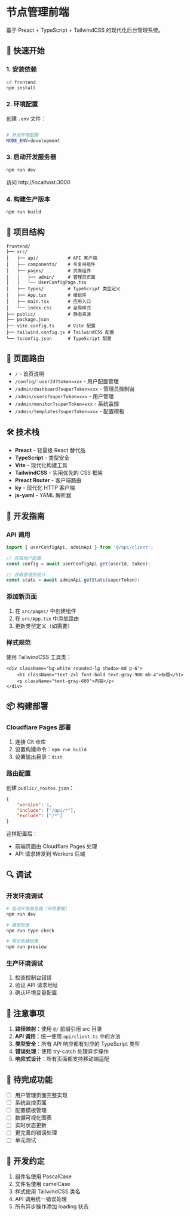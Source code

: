 # 节点管理前端

基于 Preact + TypeScript + TailwindCSS 的现代化后台管理系统。

## 🚀 快速开始

### 1. 安装依赖

```bash
cd frontend
npm install
```

### 2. 环境配置

创建 `.env` 文件：

```bash

# 开发环境配置
NODE_ENV=development
```

### 3. 启动开发服务器

```bash
npm run dev
```

访问 http://localhost:3000

### 4. 构建生产版本

```bash
npm run build
```

## 📁 项目结构

```
frontend/
├── src/
│   ├── api/           # API 客户端
│   ├── components/    # 可复用组件
│   ├── pages/         # 页面组件
│   │   ├── admin/     # 管理员页面
│   │   └── UserConfigPage.tsx
│   ├── types/         # TypeScript 类型定义
│   ├── App.tsx        # 根组件
│   ├── main.tsx       # 应用入口
│   └── index.css      # 全局样式
├── public/            # 静态资源
├── package.json
├── vite.config.ts     # Vite 配置
├── tailwind.config.js # TailwindCSS 配置
└── tsconfig.json      # TypeScript 配置
```

## 🔗 页面路由

- `/` - 首页说明
- `/config/:userId?token=xxx` - 用户配置管理
- `/admin/dashboard?superToken=xxx` - 管理员控制台
- `/admin/users?superToken=xxx` - 用户管理
- `/admin/monitor?superToken=xxx` - 系统监控
- `/admin/templates?superToken=xxx` - 配置模板

## 🛠️ 技术栈

- **Preact** - 轻量级 React 替代品
- **TypeScript** - 类型安全
- **Vite** - 现代化构建工具
- **TailwindCSS** - 实用优先的 CSS 框架
- **Preact Router** - 客户端路由
- **ky** - 现代化 HTTP 客户端
- **js-yaml** - YAML 解析器

## 🔧 开发指南

### API 调用

```typescript
import { userConfigApi, adminApi } from '@/api/client';

// 获取用户配置
const config = await userConfigApi.get(userId, token);

// 获取管理员统计
const stats = await adminApi.getStats(superToken);
```

### 添加新页面

1. 在 `src/pages/` 中创建组件
2. 在 `src/App.tsx` 中添加路由
3. 更新类型定义（如需要）

### 样式规范

使用 TailwindCSS 工具类：

```tsx
<div className="bg-white rounded-lg shadow-md p-6">
	<h1 className="text-2xl font-bold text-gray-900 mb-4">标题</h1>
	<p className="text-gray-600">内容</p>
</div>
```

## 📦 构建部署

### Cloudflare Pages 部署

1. 连接 Git 仓库
2. 设置构建命令：`npm run build`
3. 设置输出目录：`dist`

### 路由配置

创建 `public/_routes.json`：

```json
{
	"version": 1,
	"include": ["/api/*"],
	"exclude": ["/*"]
}
```

这样配置后：

- 前端页面由 Cloudflare Pages 处理
- API 请求转发到 Workers 后端

## 🔍 调试

### 开发环境调试

```bash
# 启动开发服务器（带热重载）
npm run dev

# 类型检查
npm run type-check

# 预览构建结果
npm run preview
```

### 生产环境调试

1. 检查控制台错误
2. 验证 API 请求地址
3. 确认环境变量配置

## 📝 注意事项

1. **路径映射**：使用 `@/` 前缀引用 src 目录
2. **API 调用**：统一使用 `api/client.ts` 中的方法
3. **类型安全**：所有 API 响应都有对应的 TypeScript 类型
4. **错误处理**：使用 try-catch 处理异步操作
5. **响应式设计**：所有页面都支持移动端适配

## 🚧 待完成功能

- [ ] 用户管理页面完整实现
- [ ] 系统监控页面
- [ ] 配置模板管理
- [ ] 数据可视化图表
- [ ] 实时状态更新
- [ ] 更完善的错误处理
- [ ] 单元测试

## 🤝 开发约定

1. 组件名使用 PascalCase
2. 文件名使用 camelCase
3. 样式使用 TailwindCSS 类名
4. API 调用统一错误处理
5. 所有异步操作添加 loading 状态
